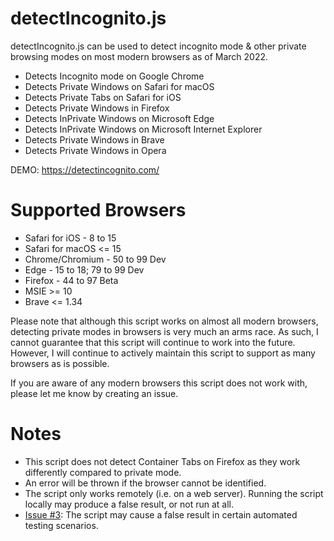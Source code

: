 # detectIncognito.js
detectIncognito.js can be used to detect incognito mode & other private browsing modes on most modern browsers as of March 2022.

 * Detects Incognito mode on Google Chrome
 * Detects Private Windows on Safari for macOS
 * Detects Private Tabs on Safari for iOS
 * Detects Private Windows in Firefox
 * Detects InPrivate Windows on Microsoft Edge
 * Detects InPrivate Windows on Microsoft Internet Explorer
 * Detects Private Windows in Brave
 * Detects Private Windows in Opera

DEMO: https://detectincognito.com/

# Supported Browsers
 * Safari for iOS - 8 to 15
 * Safari for macOS <= 15
 * Chrome/Chromium - 50 to 99 Dev
 * Edge - 15 to 18; 79 to 99 Dev
 * Firefox - 44 to 97 Beta
 * MSIE >= 10
 * Brave <= 1.34

Please note that although this script works on almost all modern browsers, detecting private modes in browsers is very much an arms race. As such, I cannot guarantee that this script will continue to work into the future. However, I will continue to actively maintain this script to support as many browsers as is possible.

If you are aware of any modern browsers this script does not work with, please let me know by creating an issue.

# Notes
 * This script does not detect Container Tabs on Firefox as they work differently compared to private mode.
 * An error will be thrown if the browser cannot be identified.
 * The script only works remotely (i.e. on a web server). Running the script locally may produce a false result, or not run at all.
 * [Issue #3](https://github.com/Joe12387/detectIncognito/issues/3 "Issue #3"): The script may cause a false result in certain automated testing scenarios.
